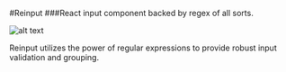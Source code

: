 #Reinput
###React input component backed by regex of all sorts.

![alt text](https://travis-ci.org/d3m1urg/react-reinput.svg?branch=master "Build status")

Reinput utilizes the power of regular expressions to provide robust input validation and grouping.